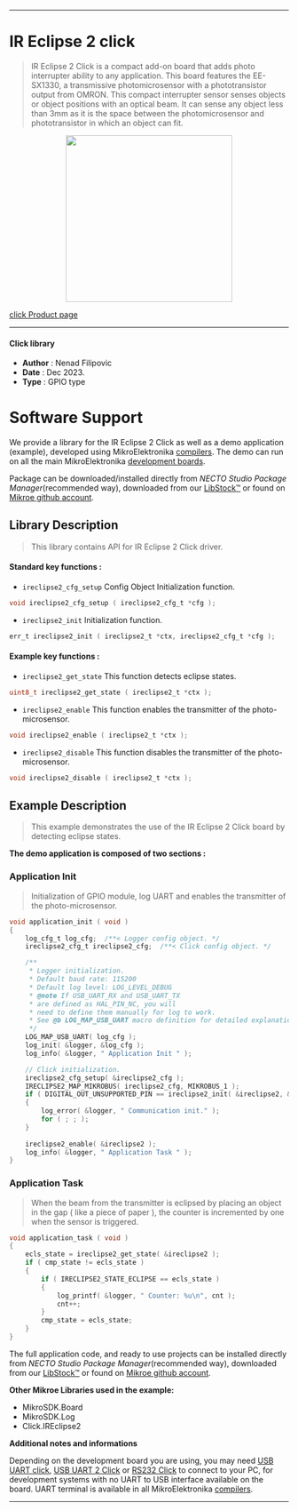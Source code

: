 
---
# IR Eclipse 2 click

> IR Eclipse 2 Click is a compact add-on board that adds photo interrupter ability to any application. This board features the EE-SX1330, a transmissive photomicrosensor with a phototransistor output from OMRON. This compact interrupter sensor senses objects or object positions with an optical beam. It can sense any object less than 3mm as it is the space between the photomicrosensor and phototransistor in which an object can fit.

<p align="center">
  <img src="https://download.mikroe.com/images/click_for_ide/ireclipse2_click.png" height=300px>
</p>

[click Product page](https://www.mikroe.com/ir-eclipse-2-click)

---


#### Click library

- **Author**        : Nenad Filipovic
- **Date**          : Dec 2023.
- **Type**          : GPIO type


# Software Support

We provide a library for the IR Eclipse 2 Click
as well as a demo application (example), developed using MikroElektronika
[compilers](https://www.mikroe.com/necto-studio).
The demo can run on all the main MikroElektronika [development boards](https://www.mikroe.com/development-boards).

Package can be downloaded/installed directly from *NECTO Studio Package Manager*(recommended way), downloaded from our [LibStock&trade;](https://libstock.mikroe.com) or found on [Mikroe github account](https://github.com/MikroElektronika/mikrosdk_click_v2/tree/master/clicks).

## Library Description

> This library contains API for IR Eclipse 2 Click driver.

#### Standard key functions :

- `ireclipse2_cfg_setup` Config Object Initialization function.
```c
void ireclipse2_cfg_setup ( ireclipse2_cfg_t *cfg );
```

- `ireclipse2_init` Initialization function.
```c
err_t ireclipse2_init ( ireclipse2_t *ctx, ireclipse2_cfg_t *cfg );
```

#### Example key functions :

- `ireclipse2_get_state` This function detects eclipse states.
```c
uint8_t ireclipse2_get_state ( ireclipse2_t *ctx );
```

- `ireclipse2_enable` This function enables the transmitter of the photo-microsensor.
```c
void ireclipse2_enable ( ireclipse2_t *ctx );
```

- `ireclipse2_disable` This function disables the transmitter of the photo-microsensor.
```c
void ireclipse2_disable ( ireclipse2_t *ctx );
```

## Example Description

> This example demonstrates the use of the IR Eclipse 2 Click board
> by detecting eclipse states.

**The demo application is composed of two sections :**

### Application Init

> Initialization of GPIO module, log UART and enables the transmitter of the photo-microsensor.

```c
void application_init ( void ) 
{
    log_cfg_t log_cfg;  /**< Logger config object. */
    ireclipse2_cfg_t ireclipse2_cfg;  /**< Click config object. */

    /** 
     * Logger initialization.
     * Default baud rate: 115200
     * Default log level: LOG_LEVEL_DEBUG
     * @note If USB_UART_RX and USB_UART_TX 
     * are defined as HAL_PIN_NC, you will 
     * need to define them manually for log to work. 
     * See @b LOG_MAP_USB_UART macro definition for detailed explanation.
     */
    LOG_MAP_USB_UART( log_cfg );
    log_init( &logger, &log_cfg );
    log_info( &logger, " Application Init " );

    // Click initialization.
    ireclipse2_cfg_setup( &ireclipse2_cfg );
    IRECLIPSE2_MAP_MIKROBUS( ireclipse2_cfg, MIKROBUS_1 );
    if ( DIGITAL_OUT_UNSUPPORTED_PIN == ireclipse2_init( &ireclipse2, &ireclipse2_cfg ) ) 
    {
        log_error( &logger, " Communication init." );
        for ( ; ; );
    }
    
    ireclipse2_enable( &ireclipse2 );
    log_info( &logger, " Application Task " );
}
```

### Application Task

> When the beam from the transmitter is eclipsed by placing an object in
> the gap ( like a piece of paper ), the counter is incremented by one 
> when the sensor is triggered.

```c
void application_task ( void ) 
{
    ecls_state = ireclipse2_get_state( &ireclipse2 );
    if ( cmp_state != ecls_state )
    {
        if ( IRECLIPSE2_STATE_ECLIPSE == ecls_state )
        {
            log_printf( &logger, " Counter: %u\n", cnt );
            cnt++;
        }
        cmp_state = ecls_state;
    }
}
```

The full application code, and ready to use projects can be installed directly from *NECTO Studio Package Manager*(recommended way), downloaded from our [LibStock&trade;](https://libstock.mikroe.com) or found on [Mikroe github account](https://github.com/MikroElektronika/mikrosdk_click_v2/tree/master/clicks).

**Other Mikroe Libraries used in the example:**

- MikroSDK.Board
- MikroSDK.Log
- Click.IREclipse2

**Additional notes and informations**

Depending on the development board you are using, you may need
[USB UART click](https://www.mikroe.com/usb-uart-click),
[USB UART 2 Click](https://www.mikroe.com/usb-uart-2-click) or
[RS232 Click](https://www.mikroe.com/rs232-click) to connect to your PC, for
development systems with no UART to USB interface available on the board. UART
terminal is available in all MikroElektronika
[compilers](https://shop.mikroe.com/compilers).

---
